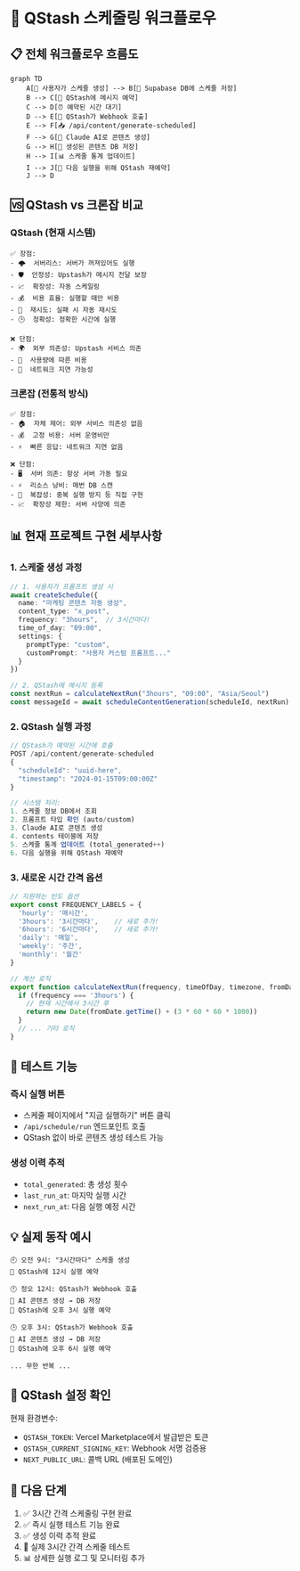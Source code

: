 # 🚀 QStash 스케줄링 워크플로우

## 📋 **전체 워크플로우 흐름도**

```mermaid
graph TD
    A[🌟 사용자가 스케줄 생성] --> B[💾 Supabase DB에 스케줄 저장]
    B --> C[📡 QStash에 메시지 예약]
    C --> D[⏰ 예약된 시간 대기]
    D --> E[🔔 QStash가 Webhook 호출]
    E --> F[📥 /api/content/generate-scheduled]
    F --> G[🤖 Claude AI로 콘텐츠 생성]
    G --> H[💾 생성된 콘텐츠 DB 저장]
    H --> I[📊 스케줄 통계 업데이트]
    I --> J[🔄 다음 실행을 위해 QStash 재예약]
    J --> D
```

## 🆚 **QStash vs 크론잡 비교**

### **QStash (현재 시스템)**
```
✅ 장점:
- 🌩️  서버리스: 서버가 꺼져있어도 실행
- 🛡️  안정성: Upstash가 메시지 전달 보장
- 📈  확장성: 자동 스케일링
- 💰  비용 효율: 실행할 때만 비용
- 🔄  재시도: 실패 시 자동 재시도
- 🕒  정확성: 정확한 시간에 실행

❌ 단점:
- 🌍  외부 의존성: Upstash 서비스 의존
- 💸  사용량에 따른 비용
- 🛜  네트워크 지연 가능성
```

### **크론잡 (전통적 방식)**
```
✅ 장점:
- 🏠  자체 제어: 외부 서비스 의존성 없음
- 💰  고정 비용: 서버 운영비만
- ⚡  빠른 응답: 네트워크 지연 없음

❌ 단점:
- 🖥️  서버 의존: 항상 서버 가동 필요
- ⚡  리소스 낭비: 매번 DB 스캔
- 🔧  복잡성: 중복 실행 방지 등 직접 구현
- 📈  확장성 제한: 서버 사양에 의존
```

## 📊 **현재 프로젝트 구현 세부사항**

### **1. 스케줄 생성 과정**
```typescript
// 1. 사용자가 프롬프트 생성 시
await createSchedule({
  name: "마케팅 콘텐츠 자동 생성",
  content_type: "x_post",
  frequency: "3hours",  // 3시간마다!
  time_of_day: "09:00",
  settings: {
    promptType: "custom",
    customPrompt: "사용자 커스텀 프롬프트..."
  }
})

// 2. QStash에 메시지 등록
const nextRun = calculateNextRun("3hours", "09:00", "Asia/Seoul")
const messageId = await scheduleContentGeneration(scheduleId, nextRun)
```

### **2. QStash 실행 과정**
```typescript
// QStash가 예약된 시간에 호출
POST /api/content/generate-scheduled
{
  "scheduleId": "uuid-here",
  "timestamp": "2024-01-15T09:00:00Z"
}

// 시스템 처리:
1. 스케줄 정보 DB에서 조회
2. 프롬프트 타입 확인 (auto/custom)
3. Claude AI로 콘텐츠 생성
4. contents 테이블에 저장
5. 스케줄 통계 업데이트 (total_generated++)
6. 다음 실행을 위해 QStash 재예약
```

### **3. 새로운 시간 간격 옵션**
```typescript
// 지원하는 빈도 옵션
export const FREQUENCY_LABELS = {
  'hourly': '매시간',
  '3hours': '3시간마다',    // 새로 추가!
  '6hours': '6시간마다',    // 새로 추가!
  'daily': '매일',
  'weekly': '주간',
  'monthly': '월간'
}

// 계산 로직
export function calculateNextRun(frequency, timeOfDay, timezone, fromDate) {
  if (frequency === '3hours') {
    // 현재 시간에서 3시간 후
    return new Date(fromDate.getTime() + (3 * 60 * 60 * 1000))
  }
  // ... 기타 로직
}
```

## 🧪 **테스트 기능**

### **즉시 실행 버튼**
- 스케줄 페이지에서 "지금 실행하기" 버튼 클릭
- `/api/schedule/run` 엔드포인트 호출
- QStash 없이 바로 콘텐츠 생성 테스트 가능

### **생성 이력 추적**
- `total_generated`: 총 생성 횟수
- `last_run_at`: 마지막 실행 시간
- `next_run_at`: 다음 실행 예정 시간

## 💡 **실제 동작 예시**

```
🕘 오전 9시: "3시간마다" 스케줄 생성
📡 QStash에 12시 실행 예약

🕛 정오 12시: QStash가 Webhook 호출
🤖 AI 콘텐츠 생성 → DB 저장
📡 QStash에 오후 3시 실행 예약

🕒 오후 3시: QStash가 Webhook 호출
🤖 AI 콘텐츠 생성 → DB 저장
📡 QStash에 오후 6시 실행 예약

... 무한 반복 ...
```

## 🔧 **QStash 설정 확인**

현재 환경변수:
- `QSTASH_TOKEN`: Vercel Marketplace에서 발급받은 토큰
- `QSTASH_CURRENT_SIGNING_KEY`: Webhook 서명 검증용
- `NEXT_PUBLIC_URL`: 콜백 URL (배포된 도메인)

## 🚀 **다음 단계**

1. ✅ 3시간 간격 스케줄링 구현 완료
2. ✅ 즉시 실행 테스트 기능 완료  
3. ✅ 생성 이력 추적 완료
4. 🔄 실제 3시간 간격 스케줄 테스트
5. 📊 상세한 실행 로그 및 모니터링 추가
